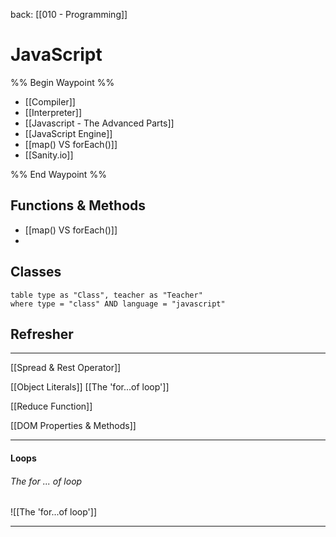 back: [[010 - Programming]]


# JavaScript

%% Begin Waypoint %%
- [[Compiler]]
- [[Interpreter]]
- [[Javascript - The Advanced Parts]]
- [[JavaScript Engine]]
- [[map() VS forEach()]]
- [[Sanity.io]]

%% End Waypoint %%




## Functions & Methods

- [[map() VS forEach()]]
- 



## Classes

```dataview
table type as "Class", teacher as "Teacher"
where type = "class" AND language = "javascript"

```









## Refresher
---

 [[Spread & Rest Operator]]

[[Object Literals]]
[[The 'for...of loop']]

[[Reduce Function]]

[[DOM Properties & Methods]]


___

#### Loops

###### The for ... of loop
![[The 'for...of loop']]

---
